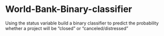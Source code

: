 # World-Bank-Binary-classifier
Using the status variable build a binary classifier to predict the probability whether a project will be “closed” or “canceled/distressed”
